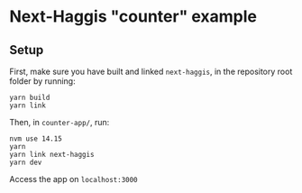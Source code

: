 # Next-Haggis "counter" example

## Setup

First, make sure you have built and linked `next-haggis`, in the repository root folder by running:

```
yarn build
yarn link
```

Then, in `counter-app/`, run:

```
nvm use 14.15
yarn
yarn link next-haggis
yarn dev
```

Access the app on `localhost:3000`
